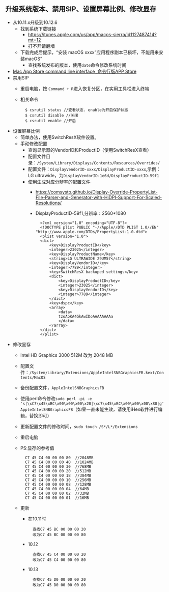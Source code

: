 ## 升级系统版本、禁用SIP、设置屏幕比例、修改显存
- 从10.11.x升级到10.12.6
	- 找到系统下载链接
		- https://itunes.apple.com/us/app/macos-sierra/id1127487414?mt=12
		- 打不开请翻墙
	- 下载完成后提示，“安装 macOS xxxx”应用程序副本已损坏，不能用来安装macOS”
		- 查找系统发布的版本，使用`date`命令修改系统时间
- [ Mac App Store command line interface, 命令行版APP Store](https://github.com/mas-cli/mas)
- 禁用SIP
	- 重启电脑，按 `Command + R`进入恢复分区，在实用工具栏进入终端
	- 相关命令
	
    		$ csrutil status //查看状态. enable为开启保护状态
            $ csrutil disable //关闭
			$ csrutil enable //开启
- 设置屏幕比例
	- 简单办法，使用SwitchResX软件设置。
	- 手动修改配置
		- 查询显示器的VendorID和ProductID（使用SwitchResX查看）
		- 配置文件目录：`/System/Library/Displays/Contents/Resources/Overrides/`
		- 配置文件：`DisplayVendorID-xxxx/DisplayProductID-xxxx`,示例：LG ultrawide，为`DisplayVendorID-1e6d/DisplayProductID-59f1`
		- 使用生成对应分辨率的配置文件
			- https://comsysto.github.io/Display-Override-PropertyList-File-Parser-and-Generator-with-HiDPI-Support-For-Scaled-Resolutions/
			- DisplayProductID-59f1,分辨率：2560*1080
			
            		<?xml version="1.0" encoding="UTF-8"?>
                    <!DOCTYPE plist PUBLIC "-//Apple//DTD PLIST 1.0//EN" "http://www.apple.com/DTDs/PropertyList-1.0.dtd">
                    <plist version="1.0">
                    <dict>
                        <key>DisplayProductID</key>
                        <integer>23025</integer>
                        <key>DisplayProductName</key>
                        <string>LG ULTRAWIDE 29UM57</string>
                        <key>DisplayVendorID</key>
                        <integer>7789</integer>
                        <key>SwitchResX backuped settings</key>
                        <dict>
                            <key>DisplayProductID</key>
                            <integer>23025</integer>
                            <key>DisplayVendorID</key>
                            <integer>7789</integer>
                        </dict>
                        <key>dspc</key>
                        <array>
                            <data>
                            tzoAoKA4GkAwIDoAAAAAAAAa
                            </data>
                        </array>
                    </dict>
                    </plist>
- 修改显存
	- Intel HD Graphics 3000 512M 改为 2048 MB
	- 配置文件：`/System/Library/Extensions/AppleIntelSNBGraphicsFB.kext/Contents/MacOS`
	- 备份配置文件，`AppleIntelSNBGraphicsFB`
	- 使用perl命令修改`sudo perl -pi -e 's|\xC7\x45\xBC\x00\x00\x00\x20|\xc7\x45\xBC\x00\x00\x00\x80|g' AppleIntelSNBGraphicsFB`（如果一直未能生效，请使用iHex软件进行编辑，替换即可）
	- 更新配置文件的修改时间，`sudo touch /S*/L*/Extensions` 
	- 重启电脑
	- PS:显存的参考值
	
    		C7 45 C4 00 00 00 80  //2048MB
            C7 45 C4 00 00 00 40  //1024MB
            C7 45 C4 00 00 00 30  //768MB
            C7 45 C4 00 00 00 20  //512MB
            C7 45 C4 00 00 00 18  //384MB 
            C7 45 C4 00 00 00 10  //256MB
            C7 45 C4 00 00 00 08  //128MB
            C7 45 C4 00 00 00 04  //64MB
            C7 45 C4 00 00 00 02  //32MB
            C7 45 C4 00 00 00 01  //16MB
	- 更新
		- 在10.11时

                查找C7 45 BC 00 00 00 20
                改为C7 45 BC 00 00 00 80

		- 10.12

                查找C7 45 C4 00 00 00 20
                改为C7 45 C4 00 00 00 80

		- 10.13

                查找C7 45 D0 00 00 00 20
                改为C7 45 D0 00 00 00 80